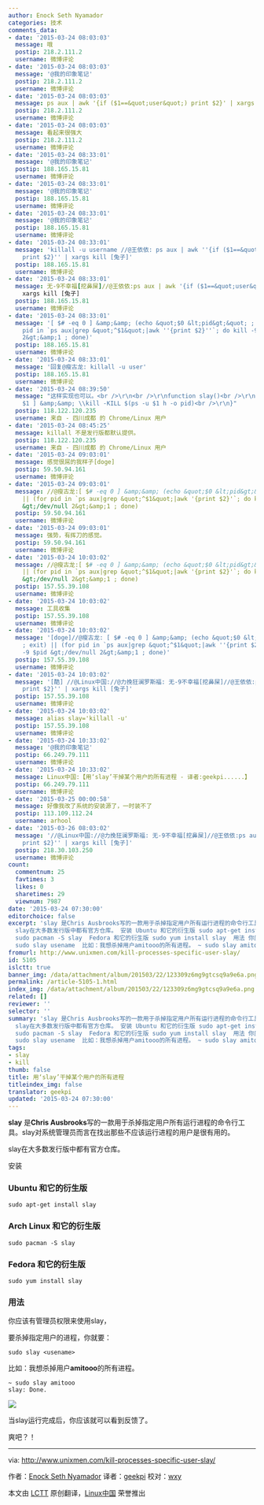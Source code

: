 ```yaml
---
author: Enock Seth Nyamador
categories: 技术
comments_data:
- date: '2015-03-24 08:03:03'
  message: 哦
  postip: 218.2.111.2
  username: 微博评论
- date: '2015-03-24 08:03:03'
  message: '@我的印象笔记'
  postip: 218.2.111.2
  username: 微博评论
- date: '2015-03-24 08:03:03'
  message: ps aux | awk '{if ($1==&quot;user&quot;) print $2}' | xargs kill [兔子]
  postip: 218.2.111.2
  username: 微博评论
- date: '2015-03-24 08:03:03'
  message: 看起来很强大
  postip: 218.2.111.2
  username: 微博评论
- date: '2015-03-24 08:33:01'
  message: '@我的印象笔记'
  postip: 188.165.15.81
  username: 微博评论
- date: '2015-03-24 08:33:01'
  message: '@我的印象笔记'
  postip: 188.165.15.81
  username: 微博评论
- date: '2015-03-24 08:33:01'
  message: '@我的印象笔记'
  postip: 188.165.15.81
  username: 微博评论
- date: '2015-03-24 08:33:01'
  message: 'killall -u username //@王依依: ps aux | awk ''{if ($1==&quot;user&quot;)
    print $2}'' | xargs kill [兔子]'
  postip: 188.165.15.81
  username: 微博评论
- date: '2015-03-24 08:33:01'
  message: 无-9不幸福[挖鼻屎]//@王依依:ps aux | awk '{if ($1==&quot;user&quot;) print $2}' |
    xargs kill [兔子]
  postip: 188.165.15.81
  username: 微博评论
- date: '2015-03-24 08:33:01'
  message: '[ $# -eq 0 ] &amp;&amp; (echo &quot;$0 &lt;pid&gt;&quot; ; exit) || (for
    pid in `ps aux|grep &quot;^$1&quot;|awk ''{print $2}''`; do kill -9 $pid &gt;/dev/null
    2&gt;&amp;1 ; done)'
  postip: 188.165.15.81
  username: 微博评论
- date: '2015-03-24 08:33:01'
  message: '回复@瘦古龙: killall -u user'
  postip: 188.165.15.81
  username: 微博评论
- date: '2015-03-24 08:39:50'
  message: "这样实现也可以。<br />\r\n<br />\r\nfunction slay()<br />\r\n{<br />\r\n&nbsp;&nbsp;[
    $1 ] &amp;&amp; \\kill -KILL $(ps -u $1 h -o pid)<br />\r\n}"
  postip: 118.122.120.235
  username: 来自 - 四川成都 的 Chrome/Linux 用户
- date: '2015-03-24 08:45:25'
  message: killall 不是发行版都默认提供。
  postip: 118.122.120.235
  username: 来自 - 四川成都 的 Chrome/Linux 用户
- date: '2015-03-24 09:03:01'
  message: 感觉很屌的我样子[doge]
  postip: 59.50.94.161
  username: 微博评论
- date: '2015-03-24 09:03:01'
  message: //@瘦古龙:[ $# -eq 0 ] &amp;&amp; (echo &quot;$0 &lt;pid&gt;&quot; ; exit)
    || (for pid in `ps aux|grep &quot;^$1&quot;|awk '{print $2}'`; do kill -9 $pid
    &gt;/dev/null 2&gt;&amp;1 ; done)
  postip: 59.50.94.161
  username: 微博评论
- date: '2015-03-24 09:03:01'
  message: 强势，有挥刀的感觉。
  postip: 59.50.94.161
  username: 微博评论
- date: '2015-03-24 10:03:02'
  message: //@瘦古龙:[ $# -eq 0 ] &amp;&amp; (echo &quot;$0 &lt;pid&gt;&quot; ; exit)
    || (for pid in `ps aux|grep &quot;^$1&quot;|awk '{print $2}'`; do kill -9 $pid
    &gt;/dev/null 2&gt;&amp;1 ; done)
  postip: 157.55.39.108
  username: 微博评论
- date: '2015-03-24 10:03:02'
  message: 工具收集
  postip: 157.55.39.108
  username: 微博评论
- date: '2015-03-24 10:03:02'
  message: '[doge]//@瘦古龙: [ $# -eq 0 ] &amp;&amp; (echo &quot;$0 &lt;pid&gt;&quot;
    ; exit) || (for pid in `ps aux|grep &quot;^$1&quot;|awk ''{print $2}''`; do kill
    -9 $pid &gt;/dev/null 2&gt;&amp;1 ; done)'
  postip: 157.55.39.108
  username: 微博评论
- date: '2015-03-24 10:03:02'
  message: '[酷] //@Linux中国://@力挽狂澜罗斯福: 无-9不幸福[挖鼻屎]//@王依依:ps aux | awk ''{if ($1==&quot;user&quot;)
    print $2}'' | xargs kill [兔子]'
  postip: 157.55.39.108
  username: 微博评论
- date: '2015-03-24 10:03:02'
  message: alias slay='killall -u'
  postip: 157.55.39.108
  username: 微博评论
- date: '2015-03-24 10:33:02'
  message: '@我的印象笔记'
  postip: 66.249.79.111
  username: 微博评论
- date: '2015-03-24 10:33:02'
  message: Linux中国:【用‘slay’干掉某个用户的所有进程 - 译者:geekpi......】
  postip: 66.249.79.111
  username: 微博评论
- date: '2015-03-25 00:00:58'
  message: 好像我改了系统的安装源了，一时装不了
  postip: 113.109.112.24
  username: arhool
- date: '2015-03-26 08:03:02'
  message: '//@Linux中国://@力挽狂澜罗斯福: 无-9不幸福[挖鼻屎]//@王依依:ps aux | awk ''{if ($1==&quot;user&quot;)
    print $2}'' | xargs kill [兔子]'
  postip: 218.30.103.250
  username: 微博评论
count:
  commentnum: 25
  favtimes: 3
  likes: 0
  sharetimes: 29
  viewnum: 7987
date: '2015-03-24 07:30:00'
editorchoice: false
excerpt: 'slay 是Chris Ausbrooks写的一款用于杀掉指定用户所有运行进程的命令行工具。slay对系统管理员而言在找出那些不应该运行进程的用户是很有用的。
  slay在大多数发行版中都有官方仓库。 安装 Ubuntu 和它的衍生版 sudo apt-get install slay  Arch Linux 和它的衍生版
  sudo pacman -S slay  Fedora 和它的衍生版 sudo yum install slay  用法 你应该有管理员权限来使用slay， 要杀掉指定用户的进程，你就要：
  sudo slay usename  比如：我想杀掉用户amitooo的所有进程。 ~ sudo slay amitooo slay: Done.   当slay运行完成后，你应该就可以看'
fromurl: http://www.unixmen.com/kill-processes-specific-user-slay/
id: 5105
islctt: true
banner_img: /data/attachment/album/201503/22/123309z6mg9gtcsq9a9e6a.png
permalink: /article-5105-1.html
index_img: /data/attachment/album/201503/22/123309z6mg9gtcsq9a9e6a.png.thumb.jpg
related: []
reviewer: ''
selector: ''
summary: 'slay 是Chris Ausbrooks写的一款用于杀掉指定用户所有运行进程的命令行工具。slay对系统管理员而言在找出那些不应该运行进程的用户是很有用的。
  slay在大多数发行版中都有官方仓库。 安装 Ubuntu 和它的衍生版 sudo apt-get install slay  Arch Linux 和它的衍生版
  sudo pacman -S slay  Fedora 和它的衍生版 sudo yum install slay  用法 你应该有管理员权限来使用slay， 要杀掉指定用户的进程，你就要：
  sudo slay usename  比如：我想杀掉用户amitooo的所有进程。 ~ sudo slay amitooo slay: Done.   当slay运行完成后，你应该就可以看'
tags:
- slay
- kill
thumb: false
title: 用‘slay’干掉某个用户的所有进程
titleindex_img: false
translator: geekpi
updated: '2015-03-24 07:30:00'
---
```


**slay** 是**Chris Ausbrooks**写的一款用于杀掉指定用户所有运行进程的命令行工具。slay对系统管理员而言在找出那些不应该运行进程的用户是很有用的。


slay在大多数发行版中都有官方仓库。


安装


### Ubuntu 和它的衍生版



```
sudo apt-get install slay

```

### Arch Linux 和它的衍生版



```
sudo pacman -S slay

```

### Fedora 和它的衍生版



```
sudo yum install slay

```

### 用法


你应该有管理员权限来使用slay，


要杀掉指定用户的进程，你就要：



```
sudo slay <usename>

```

比如：我想杀掉用户**amitooo**的所有进程。



```
~ sudo slay amitooo
slay: Done.

```

![](/data/attachment/album/201503/22/123309z6mg9gtcsq9a9e6a.png)


当slay运行完成后，你应该就可以看到反馈了。


爽吧？！




---


via: <http://www.unixmen.com/kill-processes-specific-user-slay/>


作者：[Enock Seth Nyamador](http://www.unixmen.com/author/seth/) 译者：[geekpi](https://github.com/geekpi) 校对：[wxy](https://github.com/wxy)


本文由 [LCTT](https://github.com/LCTT/TranslateProject) 原创翻译，[Linux中国](http://linux.cn/) 荣誉推出